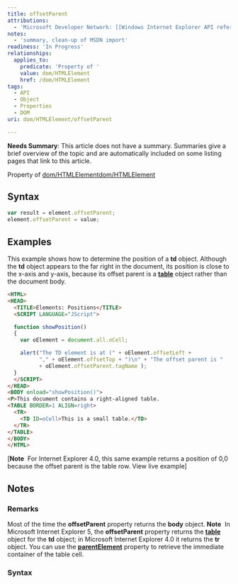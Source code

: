 ```yaml
---
title: offsetParent
attributions:
  - 'Microsoft Developer Network: [[Windows Internet Explorer API reference](http://msdn.microsoft.com/en-us/library/ie/hh828809%28v=vs.85%29.aspx) Article]'
notes:
  - 'summary, clean-up of MSDN import'
readiness: 'In Progress'
relationships:
  applies_to:
    predicate: 'Property of '
    value: dom/HTMLElement
    href: /dom/HTMLElement
tags:
  - API
  - Object
  - Properties
  - DOM
uri: dom/HTMLElement/offsetParent

---
```

**Needs Summary**: This article does not have a summary. Summaries give a brief overview of the topic and are automatically included on some listing pages that link to this article.

Property of [dom/HTMLElement](/dom/HTMLElement)[dom/HTMLElement](/dom/HTMLElement)

## Syntax

``` js
var result = element.offsetParent;
element.offsetParent = value;
```

## Examples

This example shows how to determine the position of a **td** object. Although the **td** object appears to the far right in the document, its position is close to the x-axis and y-axis, because its offset parent is a [**table**](/html/elements/table) object rather than the document body.

``` html
<HTML>
<HEAD>
  <TITLE>Elements: Positions</TITLE>
  <SCRIPT LANGUAGE="JScript">

  function showPosition()
  {
    var oElement = document.all.oCell;

    alert("The TD element is at (" + oElement.offsetLeft +
          "," + oElement.offsetTop + ")\n" + "The offset parent is "
          + oElement.offsetParent.tagName );
  }
  </SCRIPT>
</HEAD>
<BODY onload="showPosition()">
<P>This document contains a right-aligned table.
<TABLE BORDER=1 ALIGN=right>
  <TR>
    <TD ID=oCell>This is a small table.</TD>
  </TR>
</TABLE>
</BODY>
</HTML>
```

[**Note**  For Internet Explorer 4.0, this same example returns a position of 0,0 because the offset parent is the table row. View live example]

## Notes

### Remarks

Most of the time the **offsetParent** property returns the **body** object. **Note**  In Microsoft Internet Explorer 5, the **offsetParent** property returns the [**table**](/html/elements/table) object for the **td** object; in Microsoft Internet Explorer 4.0 it returns the **tr** object. You can use the [**parentElement**](/dom/Element/parentElement) property to retrieve the immediate container of the table cell.

### Syntax

